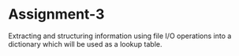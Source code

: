 # Assignment-3
Extracting and structuring information using file I/O operations into a dictionary which will be used as a lookup table. 
